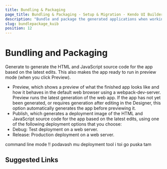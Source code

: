```yaml
---
title: Bundling & Packaging
page_title: Bundling & Packaging - Setup & Migration - Kendo UI Builder
description: "Bundle and package the generated applications when working with the Kendo UI Builder tool for creating and managing Angular and AngularJS-based web applications."
slug: bundlepackage_kuib
position: 12
---
```


# Bundling and Packaging

Generate to generate the HTML and JavaScript source code for the app based on the latest edits. This also makes the app ready to run in preview mode (when you click Preview).
* Preview, which shows a preview of what the finished app looks like and how it behaves in the default web browser using a webpack-dev-server. Preview runs the latest generation of the web app. If the app has not yet been generated, or requires generation after editing in the Designer, this option automatically generates the app before previewing it.
* Publish, which generates a deployment image of the HTML and JavaScript source code for the app based on the latest edits, using one of the following deployment options that you choose:
* Debug: Test deployment on a web server.
* Release: Production deployment on a web server.

command line mode !! podavash mu deployment tool i toi go puska tam 

## Suggested Links
